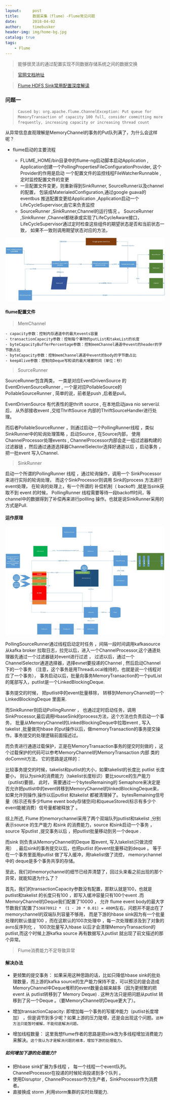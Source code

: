 ```yaml
---
layout:     post
title:      数据采集（flume）-Flume常见问题
date:       2018-04-02
author:     timebusker
header-img: img/home-bg.jpg
catalog: true
tags:
    - Flume
---  
```


> 能够很灵活的通过配置实现不同数据存储系统之间的数据交换

> [官网文档地址](http://flume.apache.org/releases/content/1.9.0/FlumeUserGuide.html#)

> [Flume HDFS Sink常用配置深度解读](https://www.jianshu.com/p/4f43780c82e9)

### 问题一

> `Caused by: org.apache.flume.ChannelException: Put queue for MemoryTransaction of capacity 100 full, consider committing more frequently, increasing capacity or increasing thread count`

从异常信息直观理解是MemoryChannel的事务的Put队列满了，为什么会这样呢？

- flume启动的主要流程

    - FLUME_HOME/bin目录中的flume-ng启动脚本启动Application , Application创建一个PollingPropertiesFileConfigurationProvider, 这个Provider的作用是启动 一个配置文件的监控线程FileWatcherRunnable ,定时监控配置文件的变更
	- 一旦配置文件变更，则重新得到SinkRunner, SourceRunner以及channel的配置， 包装成MaterialedConfiguration,通过google guava的eventbus 推送配置变更给Application ,Application启动一个LifeCycleSupervisor,由它来负责监控
	- SourceRunner ,SinkRunner,Channel的运行情况 。 SourceRunner ,SinkRunner ,Channel都继承或实现了LifeCycleAware接口，LifeCycleSupervisor通过定时检查这些组件的期望状态是否和当前状态一致， 如果不一致则调用期望状态对应的方法，
	
![数据采集（flume）](/img/flume/13.jpg)

#### flume配置文件

> MemChannel

    - capacity参数：控制内存通道中的最大events容量
	- transactionCapacity参数：控制每个事物的putList和takeList的长度
	- byteCapacityBufferPercentage参数：控制memChannel通道中event的header的字节数占比
	- byteCapacity参数：控制memChannel通道中event的body的字节数占比
	- keepAlive参数：控制向Deque写和读的最大堵塞时间（单位：秒）
	
> SourceRunner

SourceRunner包含两类， 一类是对应EventDrivenSource 的 EventDrivenSourceRunner , 一个是对应PollableSource的PollableSourceRunner , 简单的说，前者是push ,后者是pull。

EventDrivenSource  有代表性的是thrift source  , 在本地启动java nio server以后， 从外部接收event ,交给ThriftSource 内部的ThriftSourceHandler进行处理。 

而后者PollableSourceRunner  ，则通过启动一个PollingRunner线程  ，类似SinkRunner中的轮询处理策略 ，启动Source , 在Source内部， 使用ChannelProcessor处理events , ChannelProcessor内部会走一组过滤器构建的过滤器链 ，然后通过通道选择器ChannelSelector选择好通道以后 ，启动事务 ，把一批event 写入Channel.

> SinkRunner  

启动一个所谓的PollingRunner 线程 ，通过轮询操作，调用一个 SinkProcessor来进行实际的轮询处理， 而这个SinkProcessor则调用 Sink的process  方法进行event处理， 在轮询的处理上，有一个所谓的 补偿机制（ backoff)  ,就是当sink获取不到 event 的时候，  PollingRunner 线程需要等待一段backoff时间，等channel中的数据得到了补偿再来进行pollling 操作。也就是说SinkRunner采用的方式是Pull.

#### 运作原理

![数据采集（flume）](/img/flume/14.jpg)

PollingSourceRunner通过线程启动定时任务 ，间隔一段时间调用kafkasource 从kafka broker 拉取日志，拉完以后，进入一个ChannelProcessor,这个通道处理器先通过一个过滤器链对event进行过滤 ，
过滤以后，通过一个ChannelSelector通道选择器，选择evnet要投递的Channel , 然后启动Channel 下的一个事务 （注意，这个事务是用ThreadLocal维持的，也就是说一个线程对应了一个事务），
事务启动以后，批量向事务MemoryTransaction的一个putList的尾部写入，putlist是一个LinkedBlockingDeque.

事务提交的时候， 把putlist中的event批量移除， 转移到MemoryChannel的一个LinkedBlockingDeque 里面来. 

而SinkRunner则启动PollingRunner ， 也通过定时启动任务，调用SinkProcessor,最后调用HbaseSink的process方法，这个方法也负责启动一个事务，
批量从MemoryChannel的LinkedBlockingDeque中拉取event , 写入takelist ,批量做完hbase 的put操作以后，做memoryTransaction的事务提交操作。事务提交的处理逻辑前面描述过。

而负责进行通道过载保护，正是在MemoryTransaction事务的提交时刻做的 ，这个过载保护的代码可以参考MemoryChannel的MemoryTransaction 内部 类的doCommit方法， 它的思路是这样的：

比较事务提交的时候，takelist和putlist的大小，如果takelist的长度比 putlist 长度要小， 则认为sink的消费能力（takelist长度标识）要比source的生产能力（putlist)要弱， 此时，
需要通过一个bytesRemaining的 Semaphore来决定是否允许把putlist中的event转移到MemoryChannel的linkedBlockingDeque来， 如果允许则操作,操作以后putlist 和takelist 都被清理掉了。
bytesRemaining信号量（标示还有多少flume event body存储空间)和queueStored(标示有多少个event能被消费）信号量都被释放了 。

综上所述, Flume 的memorychannel采用了两个双端队列putlist和takelist ,分别表示source 的生产能力 和sink 的消费能力，source 和sink启动一个事务 ，source 写putlist  ,提交事务以后 ，把putlist批量移动到另一个deque .

而sink  则负责从MemoryChannel的Deque 取event, 写入takelist(只做流控用）　, 最后sink的事务提交以后，也把putlist 的event批量移动到deque  。 等于在一个事务里面用putlist 做了写入缓冲，用takelist做了流控， memorychannel中的 deque是多个事务共享的存储。

至此，我们对memorychannel的细节已经弄清楚了，回过头来看之前出现的那个异常，就能知道为什么了？

首先，我们的transactionCapacity参数没有配置，那默认就是100，也就是putlist和takelist 的长度只有100 ，即写入缓冲容量只有100个event .而MemoryChannel的Deque我们配置了10000 ，
允许 flume event body的最大字节数我们配置了`536870912 *　(1 - 20 * 0.01) = 400M`左右，问题并不是出在了memorychannel的双端队列容量不够用，
而是下游的hbase sink因为有一个批量处理的默认值是100 ，而在这默认的100次处理中 ，每一次处理都涉及到了对象的avro反序列化 ， 100次批量写入hbase 以后才会清理MemoryTransaction的 putlist,而这个时候上游kafka source 再有数据写入putlist 就出现了前文描述的那个异常。

> Flume消费能力不足导致异常

#### 解决办法

- 更频繁的提交事务： 如果采用这种思路的话，比如只降低hbase sink的批处理数量，而上游的kafka source的生产能力保持不变，可以预见的是会造成MemoryChannel中Deque堆积的event数量会越来越多（因为更频繁的把event 从 putlist转移到了 Memory Deque) . 这种方法只是把问题从putlist 转移到了另一个Deque 。（要MemoryChannel的Deque更大了）。

- 增加transactionCapacity: 即增加每一个事务的写缓冲能力（putlist长度增加） ，但是调节到多少呢？如果上游的压力陡增，还是会出现这个问题。`这种方法只能暂时缓解，不能彻底解决问题。`

- 增加线程数量： 这里我想flume作者的思路是把sink改为多线程增加消费能力来解决。`这个我认为才是解决问题的根本，增加下游的处理能力。`

##### 如何增加下游的处理能力?

- 把hbase sink扩展为多线程 ， 每一个线程一个event队列。ChannelProcessor在投递的时候轮询投递到多个队列 。
- 使用Disruptor , ChannelProcessor作为生产者，SinkProcessor作为消费者。
- 直接换成 storm  ,利用storm集群的实时处理能力.